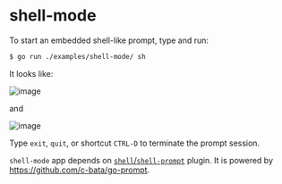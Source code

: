 # shell-mode

To start an embedded shell-like prompt, type and run:

```bash
$ go run ./examples/shell-mode/ sh

```



It looks like:

![image](https://user-images.githubusercontent.com/12786150/71587009-11436500-2b57-11ea-890d-a60989a09248.png)

and

![image](https://user-images.githubusercontent.com/12786150/84097765-09f28280-aa38-11ea-9abc-a1581e24a351.png)


Type `exit`, `quit`, or shortcut  `CTRL-D` to terminate the prompt session.



`shell-mode` app depends on [`shell`/`shell-prompt`](https://github.com/hedzr/cmdr-examples/tree/master/internal/shell) plugin.
It is powered by https://github.com/c-bata/go-prompt.

